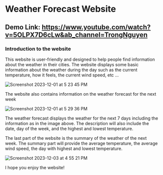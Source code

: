 # Weather Forecast Website

## Demo Link: https://www.youtube.com/watch?v=5OLPX7D6cLw&ab_channel=TrongNguyen

### Introduction to the website

This website is user-friendly and designed to help people find information about the weather in their cities. The website displays some basic information about the weather during the day such as the current temperature, how it feels, the current wind speed, etc ... 

![Screenshot 2023-12-01 at 5 23 45 PM](https://github.com/TrongNguyenzzz/weather-forecast-app/assets/89328535/37a6c2d7-daa2-48d1-a4b0-0582bfd95a9b)

The website also contains information on the weather forecast for the next week

![Screenshot 2023-12-01 at 5 29 36 PM](https://github.com/TrongNguyenzzz/weather-forecast-app/assets/89328535/fb4cb320-3ef1-4307-b336-95a430ff0b1d)

The weather forecast displays the weather for the next 7 days including the information as in the image above. The description will also include the date, day of the week, and the highest and lowest temperature.

The last part of the website is the summary of the weather of the next week. The summary part will provide the average temperature, the average wind speed, the day with highest and lowest temperature.


![Screenshot 2023-12-03 at 4 55 21 PM](https://github.com/TrongNguyenzzz/weather-forecast-app/assets/89328535/721344c0-d18f-4b6e-9bbf-85665118d659)

I hope you enjoy the website! 

